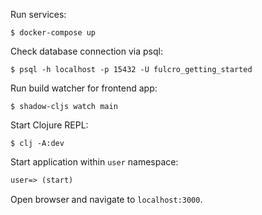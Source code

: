 Run services:

```shell script
$ docker-compose up
```

Check database connection via psql:
```shell script
$ psql -h localhost -p 15432 -U fulcro_getting_started
```

Run build watcher for frontend app:
```shell script
$ shadow-cljs watch main
```

Start Clojure REPL:
```shell script
$ clj -A:dev
```

Start application within `user` namespace:
```clojure
user=> (start)
```

Open browser and navigate to `localhost:3000`.
